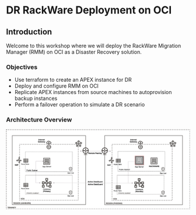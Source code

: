 # DR RackWare Deployment on OCI

## Introduction
Welcome to this workshop where we will deploy the RackWare Migration Manager (RMM) on OCI as a Disaster Recovery solution.

### Objectives
- Use terraform to create an APEX instance for DR
- Deploy and configure RMM on OCI
- Replicate APEX instances from source machines to autoprovision backup instances
- Perform a failover operation to simulate a DR scenario

### Architecture Overview
![](./introduction/images/Rackwarediagram.png)

<!-- 
## Table of Contents

### [Lab 1: Disaster Recovery Network and connectivity Setup](LabGuide100.md)
  
### [Lab 2: Configure APEX instance for DR](LabGuide200.md)

### [Lab 3: Setting Up RackWare DR components](LabGuide300.md)

### [Lab 4: Complete DR Configuration & Perform Failover](LabGuide400.md) -->
